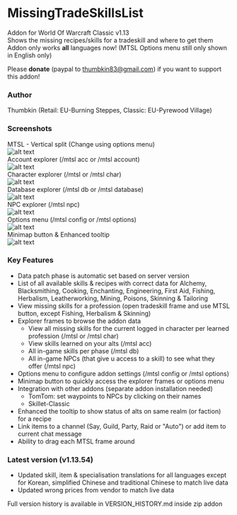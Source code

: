 # MissingTradeSkillsList
Addon for World Of Warcraft Classic v1.13  
Shows the missing recipes/skills for a tradeskill and where to get them  
Addon only works **all** languages now! (MTSL Options menu still only shown in English only)  

Please **donate** (paypal to thumbkin83@gmail.com) if you want to support this addon!

### Author
Thumbkin (Retail: EU-Burning Steppes, Classic: EU-Pyrewood Village)

### Screenshots
MTSL - Vertical split (Change using options menu)  
![alt text](http://www.thumbkin.be/mtsl/images/classic/mtsl_main.png "Missing TradeSkills List - Main window")  
Account explorer (/mtsl acc or /mtsl account)  
![alt text](http://www.thumbkin.be/mtsl/images/classic/mtsl_account.png "Missing TradeSkills List - Account explorer")  
Character explorer (/mtsl or /mtsl char)  
![alt text](http://www.thumbkin.be/mtsl/images/classic/mtsl_character.png "Missing TradeSkills List - Character explorer")  
Database explorer (/mtsl db or /mtsl database)  
![alt text](http://www.thumbkin.be/mtsl/images/classic/mtsl_database.png "Missing TradeSkills List - Database explorer")  
NPC explorer (/mtsl npc)  
![alt text](http://www.thumbkin.be/mtsl/images/classic/mtsl_npc.png "Missing TradeSkills List - NPC explorer")  
Options menu (/mtsl config or /mtsl options)  
![alt text](http://www.thumbkin.be/mtsl/images/classic/mtsl_options.png "Missing TradeSkills List - Options menu")  
Minimap button & Enhanced tooltip  
![alt text](http://www.thumbkin.be/mtsl/images/classic/mtsl_minimap_tooltips.png "Missing TradeSkills List - Minimap Button & Enhanced tooltip")  

### Key Features

* Data patch phase is automatic set based on server version  
* List of all available skills & recipes with correct data for Alchemy, Blacksmithing, Cooking, Enchanting, Engineering, First Aid, Fishing, Herbalism, Leatherworking, Mining, Poisons, Skinning & Tailoring
* View missing skills for a profession (open tradeskill frame and use MTSL button, except Fishing, Herbalism & Skinning)
* Explorer frames to browse the addon data
  * View all missing skills for the current logged in character per learned profession (/mtsl or /mtsl char)
  * View skills learned on your alts (/mtsl acc)
  * All in-game skills per phase (/mtsl db)
  * All in-game NPCs (that give u access to a skill) to see what they offer (/mtsl npc)
* Options menu to configure addon settings (/mtsl config or /mtsl options)
* Minimap button to quickly access the explorer frames or options menu
* Integration with other addons (separate addon installation needed)
  * TomTom: set waypoints to NPCs by clicking on their names
  * Skillet-Classic
* Enhanced the tooltip to show status of alts on same realm (or faction) for a recipe
* Link items to a channel (Say, Guild, Party, Raid or "Auto") or add item to current chat message
* Ability to drag each MTSL frame around

### Latest version (v1.13.54)

* Updated skill, item & specialisation translations for all languages except for Korean, simplified Chinese and traditional Chinese to match live data
* Updated wrong prices from vendor to match live data

Full version history is available in VERSION_HISTORY.md inside zip addon
